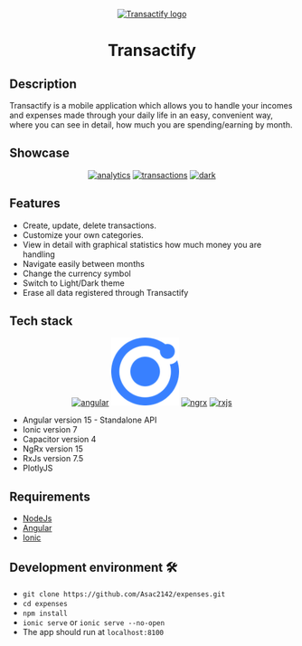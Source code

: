 <p align="center">
  <a href="https://imgur.com/W63EgEs"><img src="https://i.imgur.com/W63EgEs.png" width="120" height="120" alt="Transactify logo" /></a>
</p>

<h1 align="center"><strong>Transactify</strong></h1>

## Description

Transactify is a mobile application which allows you to handle your incomes and expenses made through your daily life in an easy, convenient way, where you can see in detail, how much you are spending/earning by month.

## Showcase
<p align="center">
  <a href="https://imgur.com/yYF0tZP"><img src="https://i.imgur.com/yYF0tZP.png" title="source: imgur.com" width="250" height="550" alt="analytics"/></a>
  <a href="https://imgur.com/HgiEJkc"><img src="https://i.imgur.com/HgiEJkc.png" title="source: imgur.com" width="250" height="550" alt="transactions"/></a>
  <a href="https://imgur.com/i6N6M8s"><img src="https://i.imgur.com/i6N6M8s.png" title="source: imgur.com"  width="250" height="550" alt="dark"/></a>
</p>

## Features

* Create, update, delete transactions.
* Customize your own categories.
* View in detail with graphical statistics how much money you are handling
* Navigate easily between months
* Change the currency symbol
* Switch to Light/Dark theme
* Erase all data registered through Transactify

## Tech stack
<p align="center">
  <a href="#"><img src="https://i.imgur.com/V0eGZ8Z.png" width="120" height="120" alt="angular"/></a>
  <a href="#"><img alt="Ionic" src="https://github.com/ionic-team/ionic-framework/blob/main/.github/assets/logo.png?raw=true" width="120" height="120" /></a>
  <a href="#"><img src="https://i.imgur.com/5HRvta0.png" width="120" height="120" alt="ngrx"/></a>
  <a href="#"><img src="https://i.imgur.com/tzvEDS6.png" width="120" height="120" alt="rxjs"/></a>
</p>

* Angular version 15 - Standalone API
* Ionic version 7
* Capacitor version 4
* NgRx version 15
* RxJs version 7.5
* PlotlyJS

## Requirements
- [NodeJs][nodejs]
- [Angular][angular]
- [Ionic][ionic]

[angular]: https://angular.io/
[ionic]: https://ionicframework.com/
[nodejs]: https://nodejs.org/en


## Development environment 🛠
- `git clone https://github.com/Asac2142/expenses.git`
- `cd expenses`
- `npm install`
- `ionic serve` or `ionic serve --no-open`
- The app should run at `localhost:8100`
